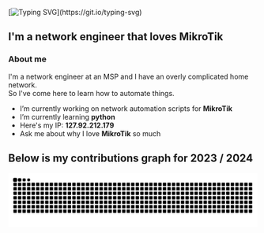 [![Typing SVG](https://readme-typing-svg.demolab.com?font=Source+Code+Pro&duration=1000&pause=1000&color=00FF00&background=000000&vCenter=true&multiline=true&random=false&width=435&height=75&lines=%3E%3E%3E+print(%22Hello+World!%22);Hello+World!)](https://git.io/typing-svg)

## I'm a network engineer that loves MikroTik

### About me

I'm a network engineer at an MSP and I have an overly complicated home network.  
So I've come here to learn how to automate things.

- I’m currently working on network automation scripts for **MikroTik**
- I’m currently learning **python**
- Here's my IP: **127.92.212.179**
- Ask me about why I love **MikroTik** so much

## Below is my contributions graph for 2023 / 2024
![Snake animation](https://github.com/linuxpy76/linuxpy76/blob/output/github-contribution-grid-snake-dark.svg)
